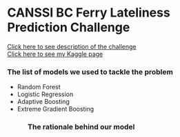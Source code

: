 <h1>CANSSI BC Ferry Lateliness Prediction Challenge</h1>
<a href="http://www.canssi.ca/news-events/canssi-datathon-2019/" target="_blank">Click here to see description of the challenge</a>
<br/>
<a href="https://www.kaggle.com/titus24/competitions" target="_blank">Click here to see my Kaggle page</a>
<h3>The list of models we used to tackle the problem</h3>
<ul>
  <li>Random Forest</li>
  <li>Logistic Regression</li>
  <li>Adaptive Boosting</li>
  <li>Extreme Gradient Boosting</li>
<ul>
<h3>The rationale behind our model</h3>
  
    
